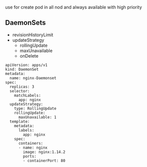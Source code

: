 use for create pod in all nod and always available with high priority
## DaemonSets
* revisionHistoryLimit
* updateStrategy
    - rollingUpdate
    - maxUnavailable
    - onDelete
```
apiVersion: apps/v1
kind: DaemonSet
metadata:
  name: nginx-Daemonset
spec:
  replicas: 3
  selector:
    matchLabels:
      app: nginx
  updateStrategy:
    type: RollingUpdate
    rollingUpdate:
      maxUnavailable: 1
  template:
    metadata:
      labels:
        app: nginx
    spec:
      containers:
      - name: nginx
        image: nginx:1.14.2
        ports:
        - containerPort: 80
```
